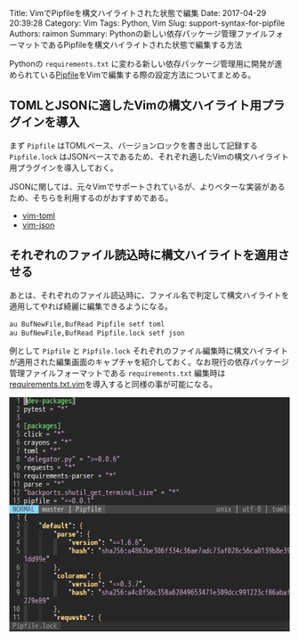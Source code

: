Title: VimでPipfileを構文ハイライトされた状態で編集
Date: 2017-04-29 20:39:28
Category: Vim
Tags: Python, Vim
Slug: support-syntax-for-pipfile
Authors: raimon
Summary: Pythonの新しい依存パッケージ管理ファイルフォーマットであるPipfileを構文ハイライトされた状態で編集する方法

Pythonの `requirements.txt` に変わる新しい依存パッケージ管理用に開発が進められている[Pipfile](https://github.com/pypa/pipfile)をVimで編集する際の設定方法についてまとめる。

## TOMLとJSONに適したVimの構文ハイライト用プラグインを導入

まず `Pipfile` はTOMLベース、バージョンロックを書き出して記録する `Pipfile.lock` はJSONベースであるため、それぞれ適したVimの構文ハイライト用プラグインを導入しておく。

JSONに関しては、元々Vimでサポートされているが、よりベターな実装があるため、そちらを利用するのがおすすめである。

* [vim-toml](https://github.com/cespare/vim-toml)
* [vim-json](https://github.com/elzr/vim-json)

## それぞれのファイル読込時に構文ハイライトを適用させる

あとは、それぞれのファイル読込時に、ファイル名で判定して構文ハイライトを適用してやれば綺麗に編集できるようになる。

```vim
au BufNewFile,BufRead Pipfile setf toml
au BufNewFile,BufRead Pipfile.lock setf json
```

例として `Pipfile` と `Pipfile.lock` それぞれのファイル編集時に構文ハイライトが適用された編集画面のキャプチャを紹介しておく。なお現行の依存パッケージ管理ファイルフォーマットである `requirements.txt` 編集時は[requirements.txt.vim](https://github.com/raimon49/requirements.txt.vim)を導入すると同様の事が可能になる。


<img src="/images/edit_pipfile.png" alt="構文ハイライトが適用された編集画面" width="605px" height="506px" style="width: 605px; max-width: 100%; height: auto;">
